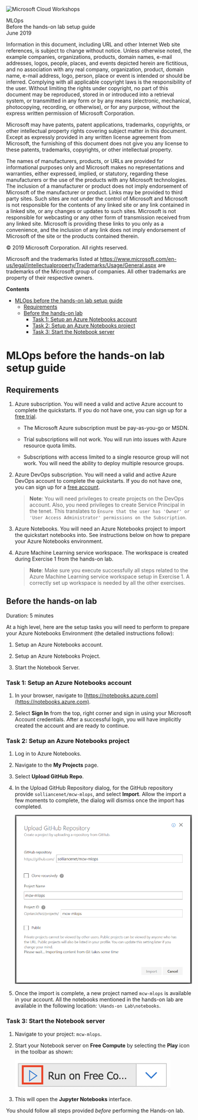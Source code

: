 ![Microsoft Cloud Workshops](https://github.com/Microsoft/MCW-Template-Cloud-Workshop/raw/master/Media/ms-cloud-workshop.png "Microsoft Cloud Workshops")

<div class="MCWHeader1">
MLOps
</div>

<div class="MCWHeader2">
Before the hands-on lab setup guide
</div>

<div class="MCWHeader3">
June 2019
</div>


Information in this document, including URL and other Internet Web site references, is subject to change without notice. Unless otherwise noted, the example companies, organizations, products, domain names, e-mail addresses, logos, people, places, and events depicted herein are fictitious, and no association with any real company, organization, product, domain name, e-mail address, logo, person, place or event is intended or should be inferred. Complying with all applicable copyright laws is the responsibility of the user. Without limiting the rights under copyright, no part of this document may be reproduced, stored in or introduced into a retrieval system, or transmitted in any form or by any means (electronic, mechanical, photocopying, recording, or otherwise), or for any purpose, without the express written permission of Microsoft Corporation.

Microsoft may have patents, patent applications, trademarks, copyrights, or other intellectual property rights covering subject matter in this document. Except as expressly provided in any written license agreement from Microsoft, the furnishing of this document does not give you any license to these patents, trademarks, copyrights, or other intellectual property.

The names of manufacturers, products, or URLs are provided for informational purposes only and Microsoft makes no representations and warranties, either expressed, implied, or statutory, regarding these manufacturers or the use of the products with any Microsoft technologies. The inclusion of a manufacturer or product does not imply endorsement of Microsoft of the manufacturer or product. Links may be provided to third party sites. Such sites are not under the control of Microsoft and Microsoft is not responsible for the contents of any linked site or any link contained in a linked site, or any changes or updates to such sites. Microsoft is not responsible for webcasting or any other form of transmission received from any linked site. Microsoft is providing these links to you only as a convenience, and the inclusion of any link does not imply endorsement of Microsoft of the site or the products contained therein.

© 2019 Microsoft Corporation. All rights reserved.

Microsoft and the trademarks listed at <https://www.microsoft.com/en-us/legal/intellectualproperty/Trademarks/Usage/General.aspx> are trademarks of the Microsoft group of companies. All other trademarks are property of their respective owners.

**Contents**

<!-- TOC -->

- [MLOps before the hands-on lab setup guide](#insert-workshop-name-here-before-the-hands-on-lab-setup-guide)
  - [Requirements](#Requirements)
  - [Before the hands-on lab](#Before-the-hands-on-lab)
    - [Task 1: Setup an Azure Notebooks account](#Task-1-Setup-an-Azure-Notebooks-account)
    - [Task 2: Setup an Azure Notebooks project](#Task-2-Setup-an-Azure-Notebooks-project)
    - [Task 3: Start the Notebook server](#Task-2-Start-the-Notebook-server)

<!-- /TOC -->

# MLOps before the hands-on lab setup guide 

## Requirements

1. Azure subscription. You will need a valid and active Azure account to complete the quickstarts. If you do not have one, you can sign up for a [free trial](https://azure.microsoft.com/en-us/free/).

   - The Microsoft Azure subscription must be pay-as-you-go or MSDN. 

   - Trial subscriptions will not work. You will run into issues with Azure resource quota limits. 

   - Subscriptions with access limited to a single resource group will not work. You will need the ability to deploy multiple resource groups.

2. Azure DevOps subscription. You will need a valid and active Azure DevOps account to complete the quickstarts. If you do not have one, you can sign up for a [free account](https://azure.microsoft.com/en-us/services/devops/). 

   >**Note**: You will need privileges to create projects on the DevOps account. Also, you need privileges to create Service Principal in the tenet. This translates to `Ensure that the user has 'Owner' or 'User Access Administrator' permissions on the Subscription`.

3. Azure Notebooks. You will need an Azure Notebooks project to import the quickstart notebooks into. See instructions below on how to prepare your Azure Notebooks environment.

4. Azure Machine Learning service workspace. The workspace is created during Exercise 1 from the hands-on lab.

   >**Note**: Make sure you execute successfully all steps related to the Azure Machine Learning service workspace setup in Exercise 1. A correctly set up workspace is needed by all the other exercises.


## Before the hands-on lab

Duration: 5 minutes

At a high level, here are the setup tasks you will need to perform to prepare your Azure Notebooks Environment (the detailed instructions follow):

1. Setup an Azure Notebooks account.

2. Setup an Azure Notebooks Project.

3. Start the Notebook Server.


### Task 1: Setup an Azure Notebooks account

1. In your browser, navigate to [https://notebooks.azure.com](https://notebooks.azure.com).

2. Select **Sign In** from the top, right corner and sign in using your Microsoft Account credentials. After a successful login, you will have implicitly created the account and are ready to continue.

### Task 2: Setup an Azure Notebooks project

1. Log in to Azure Notebooks.

2. Navigate to the **My Projects** page.

3. Select **Upload GitHub Repo**.

4. In the Upload GitHub Repository dialog, for the GitHub repository provide ```solliancenet/mcw-mlops```, and select **Import**. Allow the import a few moments to complete, the dialog will dismiss once the import has completed.

   ![Upload GitHub Repository Dialog where you enter repository URL and select import](media/prepare-01.png 'Upload GitHub Repository Dialog')

5. Once the import is complete, a new project named ```mcw-mlops``` is available in your account. All the notebooks mentioned in the hands-on lab are available in the following location: ```\Hands-on Lab\notebooks```.

### Task 3: Start the Notebook server

1. Navigate to your project: ```mcw-mlops```.

2. Start your Notebook server on **Free Compute** by selecting the **Play** icon in the toolbar as shown:

   ![Select Play icon to Start Notebook Server on Free Compute](media/prepare-02.png 'Start Notebook Server')

3. This will open the **Jupyter Notebooks** interface.

You should follow all steps provided *before* performing the Hands-on lab.


